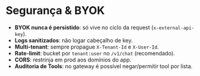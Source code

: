 
# Segurança & BYOK

* **BYOK nunca é persistido**: só vive no ciclo da request (`x-external-api-key`).
* **Logs sanitizados**: não logar cabeçalho de key.
* **Multi-tenant**: sempre propague `X-Tenant-Id` e `X-User-Id`.
* **Rate-limit**: bucket por `tenant:user` no `/v1/chat` (recomendado).
* **CORS**: restrinja em prod aos domínios do app.
* **Auditoria de Tools**: no gateway é possível negar/permitir tool por lista.
